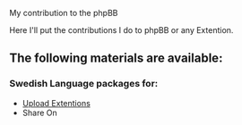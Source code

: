 My contribution to the phpBB

Here I'll put the contributions I do to phpBB or any Extention.

## The following materials are available:

### Swedish Language packages for:  
- [Upload Extentions](languages/Upload-Extentions/sv.zip)  
- Share On

